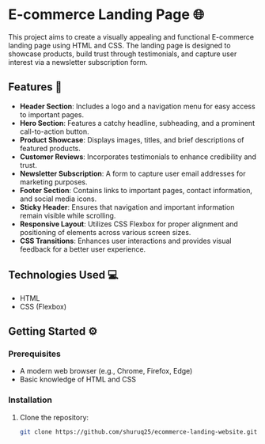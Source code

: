 # E-commerce Landing Page 🌐

This project aims to create a visually appealing and functional E-commerce landing page using HTML and CSS. The landing page is designed to showcase products, build trust through testimonials, and capture user interest via a newsletter subscription form.

## Features 🚀

- **Header Section**: Includes a logo and a navigation menu for easy access to important pages.
- **Hero Section**: Features a catchy headline, subheading, and a prominent call-to-action button.
- **Product Showcase**: Displays images, titles, and brief descriptions of featured products.
- **Customer Reviews**: Incorporates testimonials to enhance credibility and trust.
- **Newsletter Subscription**: A form to capture user email addresses for marketing purposes.
- **Footer Section**: Contains links to important pages, contact information, and social media icons.
- **Sticky Header**: Ensures that navigation and important information remain visible while scrolling.
- **Responsive Layout**: Utilizes CSS Flexbox for proper alignment and positioning of elements across various screen sizes.
- **CSS Transitions**: Enhances user interactions and provides visual feedback for a better user experience.

## Technologies Used 💻

- HTML
- CSS (Flexbox)

## Getting Started ⚙️

### Prerequisites

- A modern web browser (e.g., Chrome, Firefox, Edge)
- Basic knowledge of HTML and CSS

### Installation

1. Clone the repository:
   ```bash
   git clone https://github.com/shuruq25/ecommerce-landing-website.git


